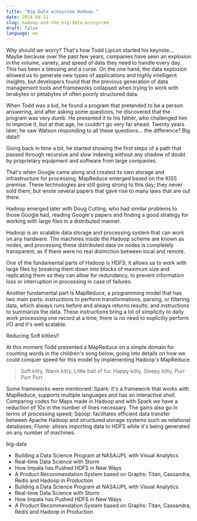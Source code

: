 ```yaml
---
title: "Big Data ecosystem Hadoop."
date: 2014-04-11
slug: hadoop-and-the-big-data-ecosystem
draft: false
language: en
---
```


Why should we worry? That's how Todd Lipcon started his keynote... Maybe because over the past few years, companies have seen an explosion in the volume, variety, and speed of data they need to handle every day. This has been a blessing and a curse. On the one hand, the data explosion allowed us to generate new types of applications and highly intelligent insights, but developers found that the previous generation of data management tools and frameworks collapsed when trying to work with terabytes or petabytes of often poorly structured data.

When Todd was a kid, he found a program that pretended to be a person answering, and after asking some questions, he discovered that the program was very dumb. He presented it to his father, who challenged him to improve it, but at that age, he couldn't go very far ahead. Twenty years later, he saw Watson responding to all these questions... the difference? Big data!!

Going back in time a bit, he started showing the first steps of a path that passed through recursive and slow indexing without any shadow of doubt by proprietary equipment and software from large companies.

That's when Google came along and created its own storage and infrastructure for processing, MapReduce emerged based on the KISS premise. These technologies are still going strong to this day; they never sold them, but wrote several papers that gave rise to many laws that are out there.

Hadoop emerged later with Doug Cutting, who had similar problems to those Google had, reading Google's papers and finding a good strategy for working with large files in a distributed manner.

Hadoop is an scalable data storage and processing system that can work on any hardware. The machines inside the Hadoop scheme are known as nodes, and processing these distributed data on nodes is completely transparent, as if there were no real distinction between local and remote.

One of the fundamental parts of Hadoop is HDFS; it allows us to work with large files by breaking them down into blocks of maximum size and replicating them so they can allow for redundancy, to prevent information loss or interruption in processing in case of failures.

Another fundamental part is MapReduce, a programming model that has two main parts: instructions to perform transformations, parsing, or filtering data, which always runs before and always returns results; and instructions to summarize the data. These instructions bring a lot of simplicity to daily work processing one record at a time, there is no need to explicitly perform I/O and it's well scalable.

Reducing Soft kitties!!

At this moment Todd presented a MapReduce on a simple domain for counting words in the children's song below, going into details on how we could conquer speed for this model by implementing Hadoop's MapReduce.

> Soft kitty, Warm kitty, Little ball of fur. Happy kitty, Sleepy kitty, Purr Purr Purr

Some frameworks were mentioned:
Spark: it's a framework that works with MapReduce, supports multiple languages and has an interactive shell. Comparing codes for Maps made in Hadoop and with Spark we have a reduction of 10x in the number of lines necessary. The gains also go in terms of processing speed;
Sqoop: facilitates efficient data transfer between Apache Hadoop and structured storage systems such as relational databases;
Flume: allows importing data to HDFS while it's being generated on any number of machines.

big-data
- Building a Data Science Program at NASA/JPL with Visual Analytics
- Real-time Data Science with Storm
- How Impala has Pushed HDFS in New Ways
- A Product Recommendation System based on Graphs: Titan, Cassandra, Redis and Hadoop in Production
- Building a Data Science Program at NASA/JPL with Visual Analytics
- Real-time Data Science with Storm
- How Impala has Pushed HDFS in New Ways
- A Product Recommendation System based on Graphs: Titan, Cassandra, Redis and Hadoop in Production